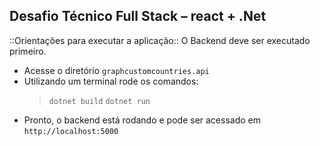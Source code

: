 ## Desafio Técnico Full Stack – react + .Net

::Orientações para executar a aplicação::
O Backend deve ser executado primeiro.

* Acesse o diretório `graphcustomcountries.api`
* Utilizando um terminal rode os comandos:
    > `dotnet build`
    > `dotnet run`
* Pronto, o backend está rodando e pode ser acessado em `http://localhost:5000`

